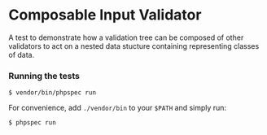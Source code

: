 # Composable Input Validator
 
 A test to demonstrate how a validation tree can be composed of other validators to act on a nested data stucture containing representing classes of data.

### Running the tests

```
$ vendor/bin/phpspec run
```

For convenience, add `./vendor/bin` to your `$PATH` and simply run:
 
 ```
 $ phpspec run
 ```